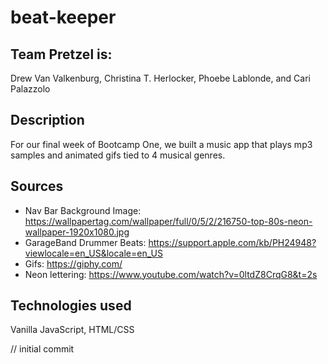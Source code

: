 # beat-keeper

## Team Pretzel is:
Drew Van Valkenburg, Christina T. Herlocker, Phoebe Lablonde, and Cari Palazzolo

## Description
For our final week of Bootcamp One, we built a music app that plays mp3 samples and animated gifs tied to 4 musical genres.

## Sources
- Nav Bar Background Image: https://wallpapertag.com/wallpaper/full/0/5/2/216750-top-80s-neon-wallpaper-1920x1080.jpg
- GarageBand Drummer Beats: https://support.apple.com/kb/PH24948?viewlocale=en_US&locale=en_US
- Gifs: https://giphy.com/
- Neon lettering: https://www.youtube.com/watch?v=0ltdZ8CrqG8&t=2s

## Technologies used
Vanilla JavaScript, HTML/CSS

// initial commit